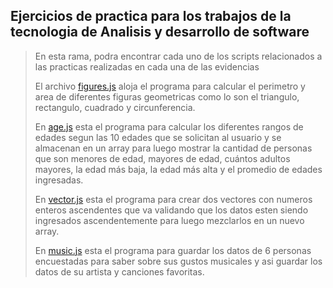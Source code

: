 ## Ejercicios de practica para los trabajos de la tecnologia de Analisis y desarrollo de software

> En esta rama, podra encontrar cada uno de los scripts relacionados a las practicas realizadas en cada una de las evidencias 
>
> El archivo <a href="https://github.com/juadariasmar/practice/blob/adso-script/figures.js" target="_blank">figures.js</a> aloja el programa para calcular el perimetro y area de diferentes figuras geometricas como lo son el triangulo, rectangulo, cuadrado y circunferencia. 
>
> En <a href="https://github.com/juadariasmar/practice/blob/adso-script/ages.js" target="_blank">age.js</a> esta el programa para calcular los diferentes rangos de edades segun las 10 edades que se solicitan al usuario y se almacenan en un array para luego mostrar  la cantidad de personas que son menores de edad, mayores de edad, cuántos adultos mayores, la edad más baja, la edad más alta y el promedio de edades ingresadas.
>
>En <a href="https://github.com/juadariasmar/practice/blob/adso-script/vector.js" target="_blank">vector.js</a> esta el programa para crear dos vectores con numeros enteros ascendentes que va validando que los datos esten siendo ingresados ascendentemente para luego mezclarlos en un nuevo array.
>
>En <a href="https://github.com/juadariasmar/practice/blob/adso-script/music.js" target="_blank">music.js</a> esta el programa para guardar los datos de 6 personas encuestadas para saber sobre sus gustos musicales y asi guardar los datos de su artista y canciones favoritas.